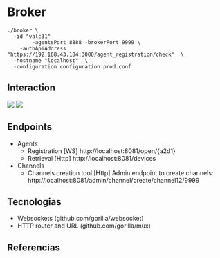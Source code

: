 
# Broker

```
./broker \
  -id "valc31"
		-agentsPort 8888 -brokerPort 9999 \
 	-authApiAddress "https://192.168.43.104:3000/agent_registration/check"  \
  -hostname "localhost"  \
  -configuration configuration.prod.conf
```



## Interaction

![](https://github.com/vrandkode/marshmallows/raw/master/docs/diagramas/diagrama_agent.jpg)
![](https://github.com/vrandkode/marshmallows/raw/master/docs/diagramas/e2e.jpg)

## Endpoints

* Agents 
  * Registration [WS] http://localhost:8081/open/{a2d1}
  * Retrieval [Http] http://localhost:8081/devices
* Channels
  * Channels creation tool [Http] Admin endpoint to create channels: http://localhost:8081/admin/channel/create/channel12/9999

## Tecnologias

* Websockets (github.com/gorilla/websocket)
* HTTP router and URL (github.com/gorilla/mux)

## Referencias
